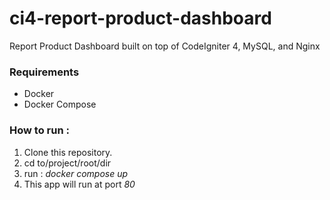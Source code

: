 # ci4-report-product-dashboard
 Report Product Dashboard built on top of CodeIgniter 4, MySQL, and Nginx

### Requirements
* Docker
* Docker Compose

### How to run :
1. Clone this repository.
2. cd to/project/root/dir
3. run : *docker compose up*
4. This app will run at port *80*


